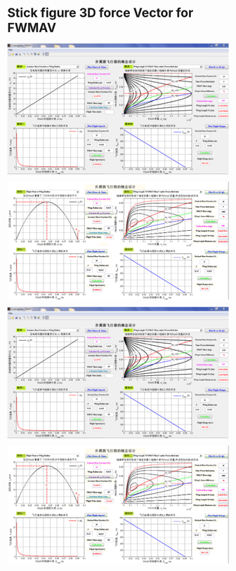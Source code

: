 # Stick figure 3D force Vector for FWMAV

![3D force Vector](https://github.com/xijunke/ConcepDes_FMAV_delta/blob/master/pic_GUI/main_GUI.bmp)

![3D force Vector](https://github.com/xijunke/ConcepDes_FMAV_delta/blob/master/pic_GUI/%E8%BD%AF%E4%BB%B6%E7%95%8C%E9%9D%A2-ConcepDes_FMAV_delta.bmp)

![3D force Vector](https://github.com/xijunke/ConcepDes_FMAV_delta/blob/master/pic_GUI/main_GUI.bmp)

![3D force Vector](https://github.com/xijunke/ConcepDes_FMAV_delta/blob/master/pic_GUI/%E8%BD%AF%E4%BB%B6%E7%95%8C%E9%9D%A2-ConcepDes_FMAV_delta.bmp)
